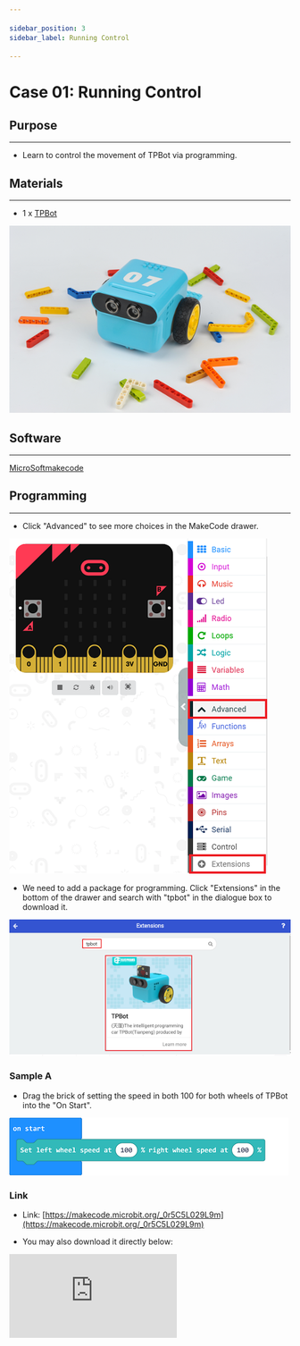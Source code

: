 ```yaml
---

sidebar_position: 3
sidebar_label: Running Control

---
```


# Case 01: Running Control

## Purpose
---
- Learn to control the movement of TPBot via programming.

## Materials
---

- 1 x [TPBot](https://www.elecfreaks.com/tpbot.html)



![](./images/TPBot_tianpeng_case_01_01.png)


## Software
---
[MicroSoftmakecode](https://makecode.microbit.org/#)


## Programming
---


- Click "Advanced" to see more choices in the MakeCode drawer.

![](./images/TPBot_tianpeng_case_01_02.png)

-  We need to add a package for programming. Click "Extensions" in the bottom of the drawer and search with "tpbot" in the dialogue box to download it.

![](./images/TPBot_tianpeng_case_01_03.png)

### Sample A

- Drag the brick of setting the speed in both 100 for both wheels of TPBot into the "On Start".

![](./images/TPBot_tianpeng_case_01_04.png)

### Link
- Link: [https://makecode.microbit.org/_0r5C5L029L9m](https://makecode.microbit.org/_0r5C5L029L9m)

- You may also download it directly below:

<div
    style={{
        position: 'relative',
        paddingBottom: '60%',
        overflow: 'hidden',
    }}
>
    <iframe
        src="https://makecode.microbit.org/_0r5C5L029L9m"
        frameborder="0"
        sandbox="allow-popups allow-forms allow-scripts allow-same-origin"
        style={{
            position: 'absolute',
            width: '100%',
            height: '100%',
        }}
    />
</div>


### Conclusion

- TPBot keeps moving forward.

### Sample B
- Drag and set the brick of moving forward at the speed of 100 and lasting for 3 seconds into the "On Start".

![](./images/TPBot_tianpeng_case_01_05.png)

### Link
- Link: [https://makecode.microbit.org/_XXH3yP66oRRp](https://makecode.microbit.org/_XXH3yP66oRRp)

- You may also download it directly below:

<div
    style={{
        position: 'relative',
        paddingBottom: '60%',
        overflow: 'hidden',
    }}
>
    <iframe
        src="https://makecode.microbit.org/_XXH3yP66oRRp"
        frameborder="0"
        sandbox="allow-popups allow-forms allow-scripts allow-same-origin"
        style={{
            position: 'absolute',
            width: '100%',
            height: '100%',
        }}
    />
</div>


### Conclusion


- TPBot moves forward at full speed for 3 seconds and then stops.

### Sample C
- Drag and set the brick of moving forward at the speed of 100 into the brick of "while button A being pressed", then set to pause for 2000ms, and drag the stops immediately brick as the pic says.

![](./images/TPBot_tianpeng_case_01_06.png)

### Link
- Link: [https://makecode.microbit.org/_6i4awR07MA7E](https://makecode.microbit.org/_6i4awR07MA7E)

- You may also download it directly below:

<div
    style={{
        position: 'relative',
        paddingBottom: '60%',
        overflow: 'hidden',
    }}
>
    <iframe
        src="https://makecode.microbit.org/_6i4awR07MA7E"
        frameborder="0"
        sandbox="allow-popups allow-forms allow-scripts allow-same-origin"
        style={{
            position: 'absolute',
            width: '100%',
            height: '100%',
        }}
    />
</div>


### Conclusion


- While button A being pressed, TPBot moves forward at the full speed for two seconds and then stops.

## Exploration
---


## FAQ
---


## Relevant File
---
